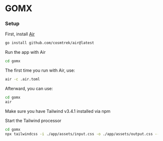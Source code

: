 # GOMX

### Setup
First, install [Air](https://github.com/cosmtrek/air)
```bash
go install github.com/cosmtrek/air@latest
```
Run the app with Air
```bash
cd gomx
```
The first time you run with Air, use:
```bash
air -c .air.toml
```
Afterward, you can use:
```bash
cd gomx
air
```
Make sure you have Tailwind v3.4.1 installed via npm

Start the Tailwind processor
```bash
cd gomx
npx tailwindcss -i ./app/assets/input.css -o ./app/assets/output.css --watch
```